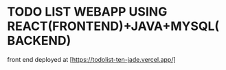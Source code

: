 # TODO LIST WEBAPP USING REACT(FRONTEND)+JAVA+MYSQL(BACKEND)

front end deployed at [https://todolist-ten-jade.vercel.app/]

